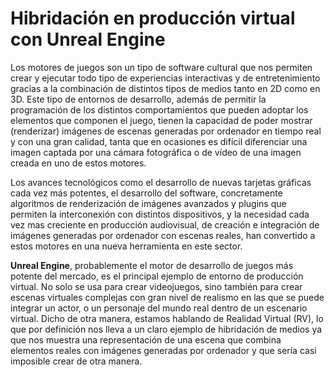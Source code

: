 
# Hibridación en producción virtual con Unreal Engine

Los motores de juegos son un tipo de software cultural que nos permiten crear y ejecutar todo tipo de experiencias interactivas y de entretenimiento gracias a la combinación de distintos tipos de medios tanto en 2D como en 3D. Este tipo de entornos de desarrollo, además de permitir la programación de los distintos comportamientos que pueden adoptar los elementos que componen el juego, tienen la capacidad de poder mostrar (renderizar) imágenes de escenas generadas por ordenador en tiempo real y con una gran calidad, tanta que en ocasiones es difícil diferenciar una imagen captada por una cámara fotográfica o de vídeo de una imagen creada en uno de estos motores. 

Los avances tecnológicos como el desarrollo de nuevas tarjetas gráficas cada vez más potentes, el desarrollo del software, concretamente algoritmos de renderización de imágenes avanzados y plugins que permiten la interconexión con distintos dispositivos, y la necesidad cada vez mas creciente en producción audiovisual, de creación e integración de imágenes generadas por ordenador con escenas reales, han convertido a estos motores en una nueva herramienta en este sector.

**Unreal Engine**, probablemente el motor de desarrollo de juegos más potente del mercado, es el principal ejemplo de entorno de producción virtual. No solo se usa para crear videojuegos, sino también para crear escenas virtuales complejas con gran nivel de realismo en las que se puede integrar un actor, o un personaje del mundo real dentro de un escenario virtual. Dicho de otra manera, estamos hablando de Realidad Virtual (RV), lo que por definición nos lleva a un claro ejemplo de hibridación de medios ya que nos muestra una representación de una escena que combina elementos reales con imágenes generadas por ordenador y que sería casi imposible crear de otra manera.
